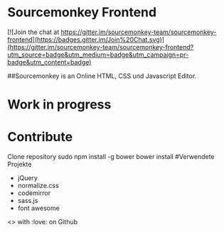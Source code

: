 
# Sourcemonkey Frontend

[![Join the chat at https://gitter.im/sourcemonkey-team/sourcemonkey-frontend](https://badges.gitter.im/Join%20Chat.svg)](https://gitter.im/sourcemonkey-team/sourcemonkey-frontend?utm_source=badge&utm_medium=badge&utm_campaign=pr-badge&utm_content=badge)

##Sourcemonkey is an Online HTML, CSS und Javascript Editor.


# Work in progress

# Contribute
  Clone repository
  sudo npm install -g bower
  bower install
#Verwendete Projekte

- jQuery
- normalize.css
- codemirror
- sass.js
- font awesome


<> with :love: on Github

